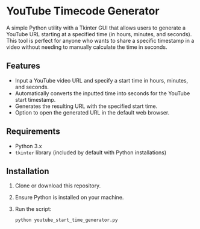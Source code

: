 # YouTube Timecode Generator

A simple Python utility with a Tkinter GUI that allows users to generate a YouTube URL starting at a specified time (in hours, minutes, and seconds). This tool is perfect for anyone who wants to share a specific timestamp in a video without needing to manually calculate the time in seconds.

## Features
- Input a YouTube video URL and specify a start time in hours, minutes, and seconds.
- Automatically converts the inputted time into seconds for the YouTube start timestamp.
- Generates the resulting URL with the specified start time.
- Option to open the generated URL in the default web browser.

## Requirements
- Python 3.x
- `tkinter` library (included by default with Python installations)

## Installation

1. Clone or download this repository.
2. Ensure Python is installed on your machine.
3. Run the script:

   ```bash
   python youtube_start_time_generator.py
